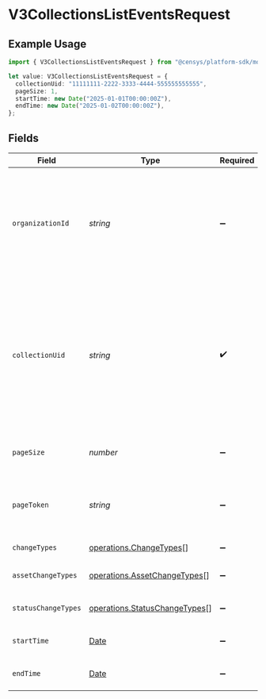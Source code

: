 # V3CollectionsListEventsRequest

## Example Usage

```typescript
import { V3CollectionsListEventsRequest } from "@censys/platform-sdk/models/operations";

let value: V3CollectionsListEventsRequest = {
  collectionUid: "11111111-2222-3333-4444-555555555555",
  pageSize: 1,
  startTime: new Date("2025-01-01T00:00:00Z"),
  endTime: new Date("2025-01-02T00:00:00Z"),
};
```

## Fields

| Field                                                                                                                                                                                                          | Type                                                                                                                                                                                                           | Required                                                                                                                                                                                                       | Description                                                                                                                                                                                                    | Example                                                                                                                                                                                                        |
| -------------------------------------------------------------------------------------------------------------------------------------------------------------------------------------------------------------- | -------------------------------------------------------------------------------------------------------------------------------------------------------------------------------------------------------------- | -------------------------------------------------------------------------------------------------------------------------------------------------------------------------------------------------------------- | -------------------------------------------------------------------------------------------------------------------------------------------------------------------------------------------------------------- | -------------------------------------------------------------------------------------------------------------------------------------------------------------------------------------------------------------- |
| `organizationId`                                                                                                                                                                                               | *string*                                                                                                                                                                                                       | :heavy_minus_sign:                                                                                                                                                                                             | The ID of a Censys organization to associate the request with. See the [Getting Started docs](https://docs.censys.com/reference/get-started#step-3-set-your-organization-id) for more information.             |                                                                                                                                                                                                                |
| `collectionUid`                                                                                                                                                                                                | *string*                                                                                                                                                                                                       | :heavy_check_mark:                                                                                                                                                                                             | The UID for the collection. Obtain the collection ID using the [list collections endpoint](https://docs.censys.com/reference/v3-collections-crud-list#/) or via the collection URL when using the web console. | 11111111-2222-3333-4444-555555555555                                                                                                                                                                           |
| `pageSize`                                                                                                                                                                                                     | *number*                                                                                                                                                                                                       | :heavy_minus_sign:                                                                                                                                                                                             | Amount of results to return per page.                                                                                                                                                                          | 1                                                                                                                                                                                                              |
| `pageToken`                                                                                                                                                                                                    | *string*                                                                                                                                                                                                       | :heavy_minus_sign:                                                                                                                                                                                             | Page token for the requested page of collection results.                                                                                                                                                       |                                                                                                                                                                                                                |
| `changeTypes`                                                                                                                                                                                                  | [operations.ChangeTypes](../../models/operations/changetypes.md)[]                                                                                                                                             | :heavy_minus_sign:                                                                                                                                                                                             | Change types                                                                                                                                                                                                   |                                                                                                                                                                                                                |
| `assetChangeTypes`                                                                                                                                                                                             | [operations.AssetChangeTypes](../../models/operations/assetchangetypes.md)[]                                                                                                                                   | :heavy_minus_sign:                                                                                                                                                                                             | Asset change types                                                                                                                                                                                             |                                                                                                                                                                                                                |
| `statusChangeTypes`                                                                                                                                                                                            | [operations.StatusChangeTypes](../../models/operations/statuschangetypes.md)[]                                                                                                                                 | :heavy_minus_sign:                                                                                                                                                                                             | Status change types                                                                                                                                                                                            |                                                                                                                                                                                                                |
| `startTime`                                                                                                                                                                                                    | [Date](https://developer.mozilla.org/en-US/docs/Web/JavaScript/Reference/Global_Objects/Date)                                                                                                                  | :heavy_minus_sign:                                                                                                                                                                                             | Start time of the host timeline                                                                                                                                                                                | 2025-01-01T00:00:00Z                                                                                                                                                                                           |
| `endTime`                                                                                                                                                                                                      | [Date](https://developer.mozilla.org/en-US/docs/Web/JavaScript/Reference/Global_Objects/Date)                                                                                                                  | :heavy_minus_sign:                                                                                                                                                                                             | End time of the host timeline                                                                                                                                                                                  | 2025-01-02T00:00:00Z                                                                                                                                                                                           |